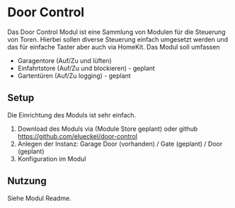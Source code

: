 # Door Control

Das Door Control Modul ist eine Sammlung von Modulen für die Steuerung von Toren. Hierbei sollen diverse Steuerung einfach umgesetzt werden und das für einfache Taster aber auch via HomeKit. Das Modul soll umfassen

* Garagentore (Auf/Zu und lüften)
* Einfahrtstore (Auf/Zu und blockieren) - geplant
* Gartentüren (Auf/Zu logging) - geplant

## Setup
Die Einrichtung des Moduls ist sehr einfach. 
1. Download des Moduls via (Module Store geplant) oder github https://github.com/elueckel/door-control 
2. Anlegen der Instanz: Garage Door (vorhanden) / Gate (geplant) / Door (geplant)
3. Konfiguration im Modul 

## Nutzung
Siehe Modul Readme.

